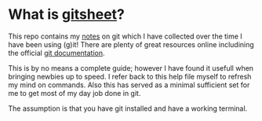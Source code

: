 # What is [gitsheet](https://github.com/ArasGitHub/gitsheet/blob/master/gitsheet.md)?

This repo contains my [notes](https://github.com/ArasGitHub/gitsheet/blob/master/gitsheet.md) on git which I have collected over the time I have been using (g)it! There are plenty of great resources online includining the official [git documentation](https://git-scm.com/doc).

This is by no means a complete guide; however I have found it usefull when bringing newbies up to speed. I refer back to this help file myself to refresh my mind on commands. Also this has served as a minimal sufficient set for me to get most of my day job done in git.

The assumption is that you have git installed and have a working terminal.
